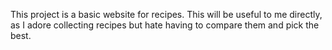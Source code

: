 This project is a basic website for recipes. This will be useful to me directly, as I adore collecting recipes but hate having to compare them and pick the best.

